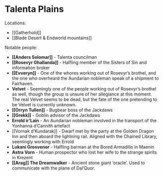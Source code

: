 # Talenta Plains

Locations:

-  [[Gatherhold]]
-  [[Blade Desert & Endworld mountains]]

Notable people:

- **[[Anders Solomar]]** - Talenta councilman
- **[[Rosevyr Ghallanda]]** - Halfling member of the Sisters of Sin and information broker
- **[[Evveryn]]** - One of the whores working out of Rosevyr’s brothel, and the one who overheard the Aundarian nobleman speak of a shipment to Fairhaven.
- **Velvet** - Seemingly one of the people working out of Rosevyr’s brothel as well, though the group is unsure of her allegiance at this moment. The real Velvet seems to be dead, but the fate of the one pretending to be Velvet is currently unknown.
- **[[Orryn Tullen]]** - Bugbear boss of the Jackdaws
- **[[Grekk]]** - Goblin advisor of the Jackdaws
- **Errold ir'Lain** - An Aundarian nobleman involved in the transport of the Yonhanna d’Cannith artefact
- [[Vornak d’Kundarak]] - Dwarf met by the party at the Golden Dragon Inn and then aboard the lightning rail. Aligned with the Chained Library, seemingly working with Errold
- **Lukani Grosvenor** - Halfling barman at the Bored Armadillo in Maenin
- **Astra Vorn** - Human prospector who lost her wife to the strange spirits in Krezent
- **[[Arag]] The Dreamwalker** - Ancient stone giant ‘oracle’. Used to communicate with the plane of Dal’Quor.